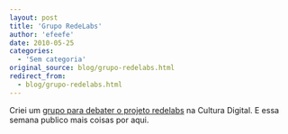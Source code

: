 ```yaml
---
layout: post
title: 'Grupo RedeLabs'
author: 'efeefe'
date: 2010-05-25
categories:
  - 'Sem categoria'
original_source: blog/grupo-redelabs.html
redirect_from:
  - blog/grupo-redelabs.html
---
```


Criei um [grupo para debater o projeto redelabs](http://culturadigital.br/groups/redelabs/ "RedeLabs na Cultura Digital") na Cultura Digital. E essa semana publico mais coisas por aqui.
